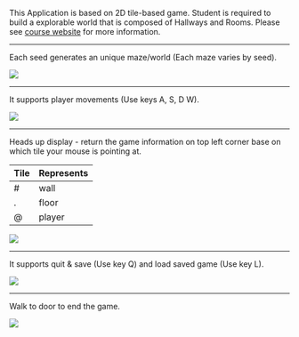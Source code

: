 This Application is based on 2D tile-based game. Student is required to build a explorable world that is composed of Hallways and Rooms. Please see [course website](https://sp18.datastructur.es/materials/proj/proj2/proj2) for more information.

------------------------------------------------------------------------------------------------------------------------

Each seed generates an unique maze/world (Each maze varies by seed).

![](https://media.giphy.com/media/CZLPK3Ueb3i9aXtGLJ/giphy.gif)

------------------------------------------------------------------------------------------------------------------------

It supports player movements (Use keys A, S, D W).


![](https://media.giphy.com/media/cEUvQwNodYZC1yIi7q/giphy.gif)

------------------------------------------------------------------------------------------------------------------------

Heads up display - return the game information on top left corner base on which tile your mouse is pointing at.

| Tile  | Represents |
| ------------- | ------------- |
| #  | wall  |
| .  | floor  |
| @  | player |



![](https://media.giphy.com/media/5HAGfGsMiYuKEIOgYo/giphy.gif)

------------------------------------------------------------------------------------------------------------------------

It supports quit & save (Use key Q) and load saved game (Use key L).

![](https://media.giphy.com/media/8wdK5aOQBKhwBavhZR/giphy.gif)

------------------------------------------------------------------------------------------------------------------------

Walk to door to end the game.

![](https://media.giphy.com/media/nNb5TO2rGstOLa7127/giphy.gif)
